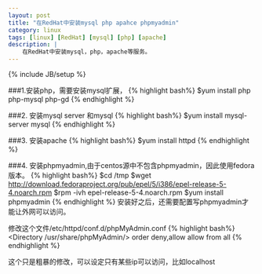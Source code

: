 ```yaml
---
layout: post
title: "在RedHat中安装mysql php apahce phpmyadmin"
category: linux
tags: [linux] [RedHat] [mysql] [php] [apache]
description: |
    在RedHat中安装mysql，php，apache等服务。
---
```

{% include JB/setup %}

###1.安装php，需要安装mysql扩展，
{% highlight bash%}
$yum install php php-mysql php-gd
{% endhighlight %}

###2. 安装mysql server 和mysql
{% highlight bash%}
$yum install mysql-server mysql
{% endhighlight %}

###3. 安装apache
{% highlight bash%}
$yum install httpd
{% endhighlight %}

###4. 安装phpmyadmin,由于centos源中不包含phpmyadmin，因此使用fedora版本。
{% highlight bash%}
$cd /tmp
$wget http://download.fedoraproject.org/pub/epel/5/i386/epel-release-5-4.noarch.rpm
$rpm -ivh epel-release-5-4.noarch.rpm
$yum install phpmyadmin
{% endhighlight %}
安装好之后，还需要配置写phpmyadmin才能让外网可以访问。

修改这个文件/etc/httpd/conf.d/phpMyAdmin.conf
{% highlight bash%}
<Directory /usr/share/phpMyAdmin/>
   order deny,allow
   allow from all
</Directory>
{% endhighlight %}

这个只是粗暴的修改，可以设定只有某些ip可以访问，比如localhost